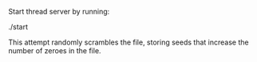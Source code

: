 Start thread server by running:

./start


This attempt randomly scrambles the file, storing seeds that increase the number of zeroes in the file.